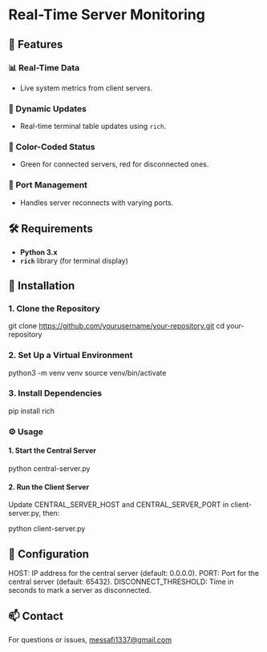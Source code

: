 # Real-Time Server Monitoring

## 🚀 Features

### 📊 Real-Time Data
- Live system metrics from client servers.

### 🔄 Dynamic Updates
- Real-time terminal table updates using `rich`.

### 🎨 Color-Coded Status
- Green for connected servers, red for disconnected ones.

### 🔌 Port Management
- Handles server reconnects with varying ports.

## 🛠️ Requirements

- **Python 3.x**
- **`rich`** library (for terminal display)

## 📝 Installation

### 1. Clone the Repository


git clone https://github.com/yourusername/your-repository.git
cd your-repository 

### 2. Set Up a Virtual Environment

python3 -m venv venv
source venv/bin/activate

### 3. Install Dependencies
pip install rich

### ⚙️ Usage
#### 1. Start the Central Server
python central-server.py

#### 2. Run the Client Server
Update CENTRAL_SERVER_HOST and CENTRAL_SERVER_PORT in client-server.py, then:

python client-server.py

## 🔧 Configuration
HOST: IP address for the central server (default: 0.0.0.0).
PORT: Port for the central server (default: 65432).
DISCONNECT_THRESHOLD: Time in seconds to mark a server as disconnected.

## 📫 Contact
For questions or issues, messafi1337@gmail.com
